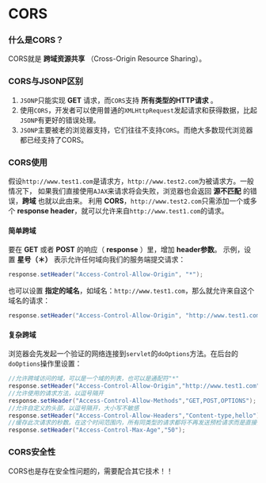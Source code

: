 CORS
===================================

### 什么是CORS？
CORS就是 **跨域资源共享** （Cross-Origin Resource Sharing）。

### CORS与JSONP区别
1. `JSONP`只能实现 **GET** 请求，而`CORS`支持 **所有类型的HTTP请求** 。
2. 使用`CORS`，开发者可以使用普通的`XMLHttpRequest`发起请求和获得数据，比起`JSONP`有更好的错误处理。
3. `JSONP`主要被老的浏览器支持，它们往往不支持`CORS`。而绝大多数现代浏览器都已经支持了CORS。

### CORS使用
假设`http://www.test1.com`是请求方，`http://www.test2.com`为被请求方。一般情况下，
如果我们直接使用`AJAX`来请求将会失败，浏览器也会返回 **源不匹配** 的错误，**跨域** 也就以此由来。
利用 **CORS**，`http://www.test2.com`只需添加一个或多个 **response header**，就可以允许来自`http://www.test1.com`的请求。
#### 简单跨域
要在 **GET** 或者 **POST** 的响应（ **response** ）里，增加 **header参数**。
示例，设置 **星号（＊）** 表示允许任何域向我们的服务端提交请求：
```java
response.setHeader("Access-Control-Allow-Origin", "*");  
```
也可以设置 **指定的域名**，如域名：`http://www.test1.com`，那么就允许来自这个域名的请求：
```java
response.setHeader("Access-Control-Allow-Origin", "http://www.test1.com");
```
#### 复杂跨域
浏览器会先发起一个验证的网络连接到`servlet`的`doOptions`方法。在后台的`doOptions`操作里设置：
```java
//允许跨域访问的域，可以是一个域的列表，也可以是通配符"*"
response.setHeader("Access-Control-Allow-Origin","http://www.test1.com");
//允许使用的请求方法，以逗号隔开
response.setHeader("Access-Control-Allow-Methods","GET,POST,OPTIONS");
//允许自定义的头部，以逗号隔开，大小写不敏感
response.setHeader("Access-Control-Allow-Headers","Content-type,hello");
//缓存此次请求的秒数。在这个时间范围内，所有同类型的请求都将不再发送预检请求而是直接使用此次返回的头作为判断依据，非常有用，大幅优化请求次数
response.setHeader("Access-Control-Max-Age","50");
```


### CORS安全性
CORS也是存在安全性问题的，需要配合其它技术！！
